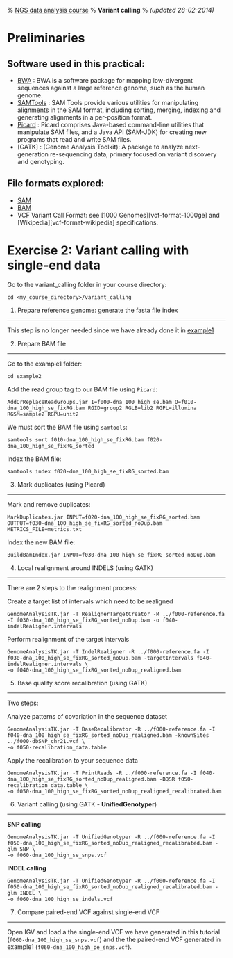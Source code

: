 % [NGS data analysis course](http://ngscourse.github.io/)
% __Variant calling__
% _(updated 28-02-2014)_

<!-- COMMON LINKS HERE -->

[BWA]: http://bio-bwa.sourceforge.net/ "BWA"
[SAMTools]: http://samtools.sourceforge.net/ "samtools"
[Picard]: http://picard.sourceforge.net/ "Picard"
[gatk-site]: http://www.broadinstitute.org/gatk/ "GATK"

Preliminaries
================================================================================

Software used in this practical:
--------------------------------

- [BWA] : BWA is a software package for mapping low-divergent sequences against a large reference genome, such as the human genome.
- [SAMTools] : SAM Tools provide various utilities for manipulating alignments in the SAM format, including sorting, merging, indexing and generating alignments in a per-position format.
- [Picard] : Picard comprises Java-based command-line utilities that manipulate SAM files, and a Java API (SAM-JDK) for creating new programs that read and write SAM files.
- [GATK] : (Genome Analysis Toolkit): A package to analyze next-generation re-sequencing data, primary focused on variant discovery and genotyping.


File formats explored:
----------------------

- [SAM](http://samtools.sourceforge.net/SAMv1.pdf)
- [BAM](http://www.broadinstitute.org/igv/bam)
- VCF Variant Call Format: see [1000 Genomes][vcf-format-1000ge] and [Wikipedia][vcf-format-wikipedia] specifications.


Exercise 2: Variant calling with single-end data
================================================================================

Go to the variant_calling folder in your course directory: 

    cd <my_course_directory>/variant_calling


1. Prepare reference genome: generate the fasta file index
--------------------------------------------------------------------------------

This step is no longer needed since we have already done it in [example1](http://ngscourse.github.io/COURSE_MATERIALS/variant_calling/example/010_example.html)

2. Prepare BAM file
--------------------------------------------------------------------------------

Go to the example1 folder:

    cd example2

Add the read group tag to our BAM file using ``Picard``:

    AddOrReplaceReadGroups.jar I=f000-dna_100_high_se.bam O=f010-dna_100_high_se_fixRG.bam RGID=group2 RGLB=lib2 RGPL=illumina RGSM=sample2 RGPU=unit2

We must sort the BAM file using ``samtools``:

    samtools sort f010-dna_100_high_se_fixRG.bam f020-dna_100_high_se_fixRG_sorted

Index the BAM file:

    samtools index f020-dna_100_high_se_fixRG_sorted.bam


3. Mark duplicates (using Picard)
--------------------------------------------------------------------------------

Mark and remove duplicates:

    MarkDuplicates.jar INPUT=f020-dna_100_high_se_fixRG_sorted.bam OUTPUT=f030-dna_100_high_se_fixRG_sorted_noDup.bam METRICS_FILE=metrics.txt

Index the new BAM file:

    BuildBamIndex.jar INPUT=f030-dna_100_high_se_fixRG_sorted_noDup.bam


4. Local realignment around INDELS (using GATK)
--------------------------------------------------------------------------------

There are 2 steps to the realignment process:

Create a target list of intervals which need to be realigned
  
    GenomeAnalysisTK.jar -T RealignerTargetCreator -R ../f000-reference.fa -I f030-dna_100_high_se_fixRG_sorted_noDup.bam -o f040-indelRealigner.intervals

Perform realignment of the target intervals

    GenomeAnalysisTK.jar -T IndelRealigner -R ../f000-reference.fa -I f030-dna_100_high_se_fixRG_sorted_noDup.bam -targetIntervals f040-indelRealigner.intervals \
    -o f040-dna_100_high_se_fixRG_sorted_noDup_realigned.bam 


5. Base quality score recalibration (using GATK)
--------------------------------------------------------------------------------

Two steps:

Analyze patterns of covariation in the sequence dataset

    GenomeAnalysisTK.jar -T BaseRecalibrator -R ../f000-reference.fa -I f040-dna_100_high_se_fixRG_sorted_noDup_realigned.bam -knownSites ../f000-dbSNP_chr21.vcf \  
    -o f050-recalibration_data.table

Apply the recalibration to your sequence data

    GenomeAnalysisTK.jar -T PrintReads -R ../f000-reference.fa -I f040-dna_100_high_se_fixRG_sorted_noDup_realigned.bam -BQSR f050-recalibration_data.table \  
    -o f050-dna_100_high_se_fixRG_sorted_noDup_realigned_recalibrated.bam


6. Variant calling (using GATK - **UnifiedGenotyper**)
--------------------------------------------------------------------------------

**SNP calling**

    GenomeAnalysisTK.jar -T UnifiedGenotyper -R ../f000-reference.fa -I f050-dna_100_high_se_fixRG_sorted_noDup_realigned_recalibrated.bam -glm SNP \  
    -o f060-dna_100_high_se_snps.vcf

**INDEL calling**

    GenomeAnalysisTK.jar -T UnifiedGenotyper -R ../f000-reference.fa -I f050-dna_100_high_se_fixRG_sorted_noDup_realigned_recalibrated.bam -glm INDEL \  
    -o f060-dna_100_high_se_indels.vcf


7. Compare paired-end VCF against single-end VCF
--------------------------------------------------------------------------------

Open IGV and load a the single-end VCF we have generated in this tutorial (``f060-dna_100_high_se_snps.vcf``) and the the paired-end VCF generated in example1 (``f060-dna_100_high_pe_snps.vcf``).




